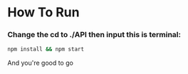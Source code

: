 # How To Run
### Change the cd to ./API then input this is terminal:
```bash
npm install && npm start
```

And you're good to go
